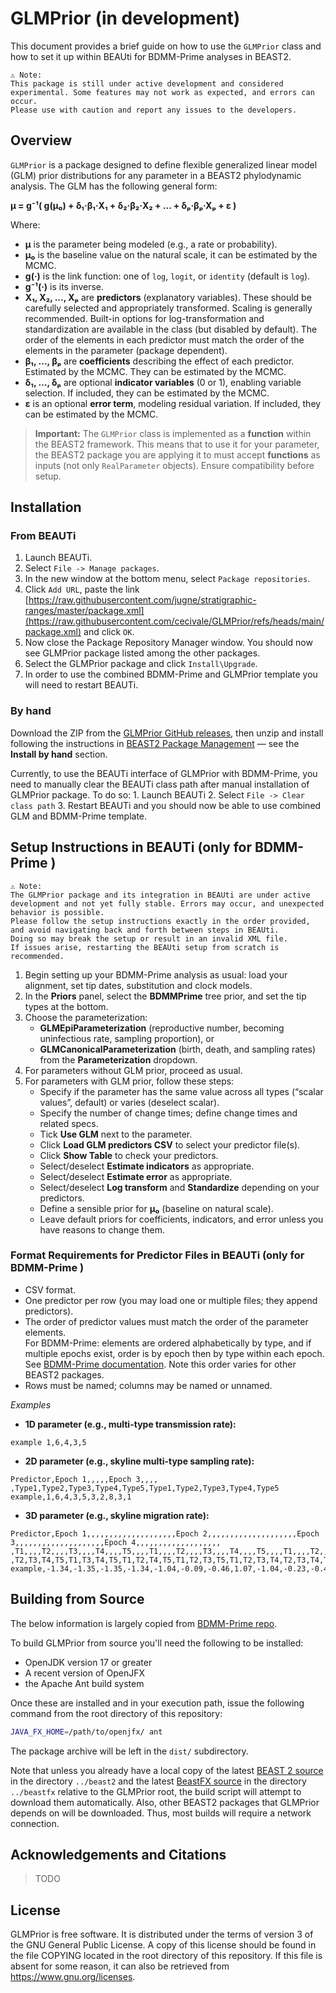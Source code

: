 # GLMPrior (in development)

This document provides a brief guide on how to use the `GLMPrior` class and how to set it up within BEAUti for BDMM-Prime analyses in BEAST2.

    ⚠️ Note:
    This package is still under active development and considered experimental. Some features may not work as expected, and errors can occur. 
    Please use with caution and report any issues to the developers.

## Overview

`GLMPrior` is a package designed to define flexible generalized linear model (GLM) prior distributions for any parameter in a BEAST2 phylodynamic analysis. The GLM has the following general form:

**μ = g⁻¹( g(μ₀) + δ₁·β₁·X₁ + δ₂·β₂·X₂ + ... + δₚ·βₚ·Xₚ + ε )**

Where:

- **μ** is the parameter being modeled (e.g., a rate or probability).
- **μ₀** is the baseline value on the natural scale, it can be estimated by the MCMC.
- **g(·)** is the link function: one of `log`, `logit`, or `identity` (default is `log`).
- **g⁻¹(·)** is its inverse.
- **X₁, X₂, ..., Xₚ** are **predictors**  (explanatory variables). These should be carefully selected and appropriately transformed. Scaling is generally recommended. Built-in options for log-transformation and standardization are available in the class (but disabled by default). The order of the elements in each predictor must match the order of the elements in the parameter (package dependent).
- **β₁, ..., βₚ** are **coefficients** describing the effect of each predictor. Estimated by the MCMC. They can be estimated by the MCMC.
- **δ₁, ..., δₚ** are optional **indicator variables** (0 or 1), enabling variable selection. If included, they can be estimated by the MCMC.
- **ε** is an optional **error term**, modeling residual variation. If included, they can be estimated by the MCMC.

> **Important:** The `GLMPrior` class is implemented as a **function** within the BEAST2 framework. This means that to use it for your parameter, the BEAST2 package you are applying it to must accept **functions** as inputs (not only `RealParameter` objects). Ensure compatibility before setup.


## Installation

### From BEAUTi

1. Launch BEAUTi.
2. Select `File -> Manage packages`.
3. In the new window at the bottom menu, select `Package repositories`.
4. Click `Add URL`, paste the link [https://raw.githubusercontent.com/jugne/stratigraphic-ranges/master/package.xml](https://raw.githubusercontent.com/cecivale/GLMPrior/refs/heads/main/package.xml) and click `OK`.
5. Now close the Package Repository Manager window. You should now see GLMPrior package listed among the other packages.
6. Select the GLMPrior package and click `Install\Upgrade`.
7. In order to use the combined BDMM-Prime and GLMPrior template you will need to restart BEAUTi.

### By hand

Download the ZIP from the [GLMPrior GitHub releases](https://github.com/cecivale/GLMPrior/releases), then unzip and install following the instructions in [BEAST2 Package Management](https://www.beast2.org/managing-packages/) — see the **Install by hand** section.  

Currently, to use the BEAUTi interface of GLMPrior with BDMM-Prime, you need to manually clear the BEAUTi class path after manual installation of GLMPrior package. To do so:
    1. Launch BEAUTi
    2. Select `File -> Clear class path`
    3. Restart BEAUTi and you should now be able to use combined GLM and BDMM-Prime template.

## Setup Instructions in BEAUTi (only for BDMM-Prime )

    ⚠️ Note:
    The GLMPrior package and its integration in BEAUti are under active development and not yet fully stable. Errors may occur, and unexpected behavior is possible.
    Please follow the setup instructions exactly in the order provided, and avoid navigating back and forth between steps in BEAUti. 
    Doing so may break the setup or result in an invalid XML file. 
    If issues arise, restarting the BEAUti setup from scratch is recommended.


1. Begin setting up your BDMM-Prime analysis as usual: load your alignment, set tip dates, substitution and clock models.
2. In the **Priors** panel, select the **BDMMPrime** tree prior, and set the tip types at the bottom.
3. Choose the parameterization:
   - **GLMEpiParameterization** (reproductive number, becoming uninfectious rate, sampling proportion), or
   - **GLMCanonicalParameterization** (birth, death, and sampling rates)  
   from the **Parameterization** dropdown.
4. For parameters without GLM prior, proceed as usual.
5. For parameters with GLM prior, follow these steps:  
   - Specify if the parameter has the same value across all types (“scalar values”, default) or varies (deselect scalar).  
   - Specify the number of change times; define change times and related specs.  
   - Tick **Use GLM** next to the parameter.  
   - Click **Load GLM predictors CSV** to select your predictor file(s).  
   - Click **Show Table** to check your predictors.  
   - Select/deselect **Estimate indicators** as appropriate. 
   - Select/deselect **Estimate error** as appropriate.  
   - Select/deselect **Log transform** and **Standardize** depending on your predictors.  
   - Define a sensible prior for **μ₀** (baseline on natural scale).  
   - Leave default priors for coefficients, indicators, and error unless you have reasons to change them.


### Format Requirements for Predictor Files in BEAUTi (only for BDMM-Prime )

- CSV format.
- One predictor per row (you may load one or multiple files; they append predictors).
- The order of predictor values must match the order of the parameter elements.  
  For BDMM-Prime: elements are ordered alphabetically by type, and if multiple epochs exist, order is by epoch then by type within each epoch.  See [BDMM-Prime documentation](https://tgvaughan.github.io/BDMM-Prime/#id-2-Model-specification-using-BEAUti-Skyline-parameters). Note this order varies for other BEAST2 packages.
- Rows must be named; columns may be named or unnamed.

*Examples*

- **1D parameter (e.g., multi-type transmission rate):**

```csv
example 1,6,4,3,5
```

- **2D parameter (e.g., skyline multi-type sampling rate):**

```csv
Predictor,Epoch 1,,,,,Epoch 3,,,,
,Type1,Type2,Type3,Type4,Type5,Type1,Type2,Type3,Type4,Type5
example,1,6,4,3,5,3,2,8,3,1
```

- **3D parameter (e.g., skyline migration rate):**
```csv
Predictor,Epoch 1,,,,,,,,,,,,,,,,,,,,Epoch 2,,,,,,,,,,,,,,,,,,,,Epoch 3,,,,,,,,,,,,,,,,,,,,Epoch 4,,,,,,,,,,,,,,,,,,,
,T1,,,,T2,,,,T3,,,,T4,,,,T5,,,,T1,,,,T2,,,,T3,,,,T4,,,,T5,,,,T1,,,,T2,,,,T3,,,,T4,,,,T5,,,,T1,,,,T2,,,,T3,,,,T4,,,,T5,,,
,T2,T3,T4,T5,T1,T3,T4,T5,T1,T2,T4,T5,T1,T2,T3,T5,T1,T2,T3,T4,T2,T3,T4,T5,T1,T3,T4,T5,T1,T2,T4,T5,T1,T2,T3,T5,T1,T2,T3,T4,T2,T3,T4,T5,T1,T3,T4,T5,T1,T2,T4,T5,T1,T2,T3,T5,T1,T2,T3,T4,T2,T3,T4,T5,T1,T3,T4,T5,T1,T2,T4,T5,T1,T2,T3,T5,T1,T2,T3,T4
example,-1.34,-1.35,-1.35,-1.34,-1.04,-0.09,-0.46,1.07,-1.04,-0.23,-0.45,1.22,-1.35,-0.36,-0.24,0.53,-1.24,0.22,0.53,-0.38,-1.31,-1.32,-1.35,-1.31,-0.94,0.40,0.52,1.56,-0.95,0.25,0.46,1.76,-1.34,0.62,0.68,1.69,-1.15,0.62,0.92,0.65,-1.23,-1.22,-1.28,-1.05,-0.33,0.41,0.56,1.53,-0.45,0.23,0.47,1.71,-0.57,0.66,0.72,1.73,-0.57,0.75,1.03,0.83,-1.24,-1.26,-1.30,-1.12,-0.28,0.41,0.60,1.58,-0.38,0.28,0.55,1.82,-0.51,0.68,0.74,1.79,-0.50,0.68,0.98,0.76
```


## Building from Source

The below information is largely copied from [BDMM-Prime repo](https://github.com/tgvaughan/BDMM-Prime).

To build GLMPrior from source you'll need the following to be installed:
- OpenJDK version 17 or greater
- A recent version of OpenJFX
- the Apache Ant build system

Once these are installed and in your execution path, issue the following
command from the root directory of this repository:

```sh
JAVA_FX_HOME=/path/to/openjfx/ ant
```
The package archive will be left in the `dist/` subdirectory.

Note that unless you already have a local copy of the latest
[BEAST 2 source](https://github.com/CompEvol/beast2)
in the directory `../beast2` and the latest
[BeastFX source](https://github.com/CompEvol/beastfx)
in the directory `../beastfx` relative to the GLMPrior root, the build
script will attempt to download them automatically. Also, other BEAST2 
packages that GLMPrior depends on will be downloaded. Thus, most builds
will require a network connection.


## Acknowledgements and Citations
> TODO

## License
GLMPrior is free software. It is distributed under the terms of version 3 of the GNU General Public License. A copy of this license should be found in the file COPYING located in the root directory of this repository. If this file is absent for some reason, it can also be retrieved from https://www.gnu.org/licenses.

